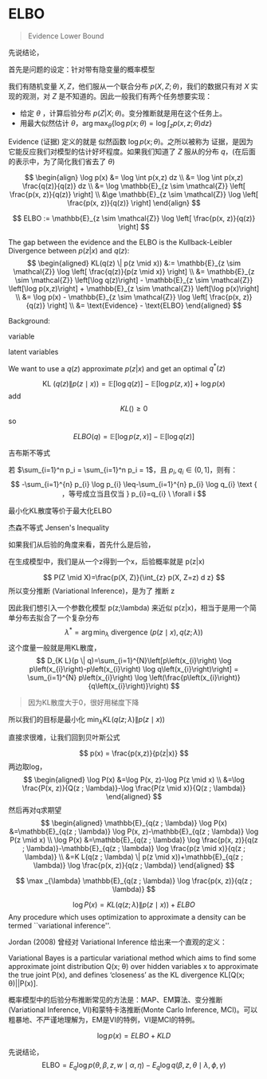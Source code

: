 # ELBO

> Evidence Lower Bound



先说结论，



首先是问题的设定：针对带有隐变量的概率模型

我们有随机变量 $X, Z$，他们服从一个联合分布 $p(X,Z;\theta)$，我们的数据只有对 $X$ 实现的观测，对 $Z$ 是不知道的。因此一般我们有两个任务想要实现：

- 给定 $\theta$ ，计算后验分布 $p(Z|X;\theta)$。变分推断就是用在这个任务上。
- 用最大似然估计 $\theta$，$\arg \max_\theta \{ \log p(x;\theta) = \log \int_z p(x,z;\theta) dz\}$







Evidence (证据) 定义的就是 似然函数 $\log p(x;\theta)$。之所以被称为 证据，是因为它能反应我们对模型的估计好坏程度。如果我们知道了 $Z$ 服从的分布 $q$，(在后面的表示中，为了简化我们省去了 $\theta$)


$$
\begin{align}
\log p(x) 
&= \log \int p(x,z) dz \\
&= \log \int p(x,z) \frac{q(z)}{q(z)} dz \\
&= \log \mathbb{E}_{z \sim \mathcal{Z}} \left[ \frac{p(x, z)}{q(z)} \right] \\
&\ge \mathbb{E}_{z \sim \mathcal{Z}} \log \left[ \frac{p(x, z)}{q(z)} \right]
\end{align}
$$

$$
ELBO := \mathbb{E}_{z \sim \mathcal{Z}} \log \left[ \frac{p(x, z)}{q(z)} \right]
$$


The gap between the evidence and the ELBO is the Kullback-Leibler Divergence between $p(z|x)$ and $q(z)$:
$$
\begin{aligned}
KL(q(z) \| p(z \mid x)) 
&:= \mathbb{E}_{z \sim \mathcal{Z}} \log \left[ \frac{q(z)}{p(z \mid x)} \right] \\
&= \mathbb{E}_{z \sim \mathcal{Z}} \left[\log q(z)\right] - \mathbb{E}_{z \sim \mathcal{Z}} \left[\log p(x,z)\right] + \mathbb{E}_{z \sim \mathcal{Z}} \left[\log p(x)\right] \\
&= \log p(x) - \mathbb{E}_{z \sim \mathcal{Z}} \log \left[ \frac{p(x, z)}{q(z)} \right] \\
&= \text{Evidence} - \text{ELBO}
\end{aligned}
$$




Background: 

variable 

latent variables





We want to use a $q(z)$ approximate $p(z|x)$ and get an optimal $q^*(z)$


$$
\text{KL }(q(z) \| p(z \mid x)) = \mathbb{E}[\log q (z)] - \mathbb{E}[\log p (z, x)] + \log p(x)
$$
add 
$$
KL() \ge 0
$$
so

$$
ELBO(q) = \mathbb{E}[\log p (z, x)] - \mathbb{E}[\log q (z)]
$$





吉布斯不等式 

若 $\sum_{i=1}^n p_i = \sum_{i=1}^n p_i = 1$，且 $p_i, q_i \in (0, 1]$，则有：
$$
-\sum_{i=1}^{n} p_{i} \log p_{i} \leq-\sum_{i=1}^{n} p_{i} \log q_{i} \text { ，等号成立当且仅当 } p_{i}=q_{i} \ \forall i
$$


最小化KL散度等价于最大化ELBO



杰森不等式 Jensen's Inequality







如果我们从后验的角度来看，首先什么是后验，

在生成模型中，我们是从一个z得到一个x，后验概率就是 p(z|x)


$$
P(Z \mid X)=\frac{p(X, Z)}{\int_{z} p(X, Z=z) d z}
$$
所以变分推断 (Variational Inference)，是为了 推断 z 



因此我们想引入一个参数化模型 p(z;\lambda) 来近似 p(z|x)，相当于是用一个简单分布去拟合了一个复杂分布
$$
\lambda^{*}=\arg \min _{\lambda} \text { divergence }(p(z \mid x), q(z ; \lambda))
$$
这个度量一般就是用KL散度，
$$
D_{K L}(p \| q)=\sum_{i=1}^{N}\left[p\left(x_{i}\right) \log p\left(x_{i}\right)-p\left(x_{i}\right) \log q\left(x_{i}\right)\right] = \sum_{i=1}^{N} p\left(x_{i}\right) \log \left(\frac{p\left(x_{i}\right)}{q\left(x_{i}\right)}\right)
$$

> 因为KL散度大于0，很好用梯度下降



所以我们的目标是最小化 $\min _{\lambda} K L(q(z ; \lambda) \| p(z \mid x))$

直接求很难，让我们回到贝叶斯公式


$$
p(x) = \frac{p(x,z)}{p(z|x)}
$$
两边取log，
$$
\begin{aligned}
\log P(x) &=\log P(x, z)-\log P(z \mid x) \\
&=\log \frac{P(x, z)}{Q(z ; \lambda)}-\log \frac{P(z \mid x)}{Q(z ; \lambda)}
\end{aligned}
$$
然后再对q求期望
$$
\begin{aligned}
\mathbb{E}_{q(z ; \lambda)} \log P(x) &=\mathbb{E}_{q(z ; \lambda)} \log P(x, z)-\mathbb{E}_{q(z ; \lambda)} \log P(z \mid x) \\
\log P(x) &=\mathbb{E}_{q(z ; \lambda)} \log \frac{p(x, z)}{q(z ; \lambda)}-\mathbb{E}_{q(z ; \lambda)} \log \frac{p(z \mid x)}{q(z ; \lambda)} \\
&=K L(q(z ; \lambda) \| p(z \mid x))+\mathbb{E}_{q(z ; \lambda)} \log \frac{p(x, z)}{q(z ; \lambda)}
\end{aligned}
$$

$$
\max _{\lambda} \mathbb{E}_{q(z ; \lambda)} \log \frac{p(x, z)}{q(z ; \lambda)}
$$

$$
\log P(x)=K L(q(z ; \lambda) \| p(z \mid x))+E L B O
$$
Any procedure which uses optimization to approximate a density can be termed ``variational inference''.

Jordan (2008) 曾经对 Variational Inference 给出来一个直观的定义：



Variational Bayes is a particular variational method which aims to find some approximate joint distribution Q(x; θ) over hidden variables x to approximate the true joint P(x), and defines ‘closeness’ as the KL divergence KL[Q(x; θ)||P(x)].



概率模型中的后验分布推断常见的方法是：MAP、EM算法、变分推断(Variational Inference, VI)和蒙特卡洛推断(Monte Carlo Inference, MCI)。可以粗暴地、不严谨地理解为，EM是VI的特例，VI是MCI的特例。


$$
\log p(x)=E L B O+K L D
$$




先说结论，
$$
\text{ELBO} = E_{q} \log p(\theta, \beta, z, w \mid \alpha, \eta)-E_{q} \log q(\beta, z, \theta \mid \lambda, \phi, \gamma)
$$
